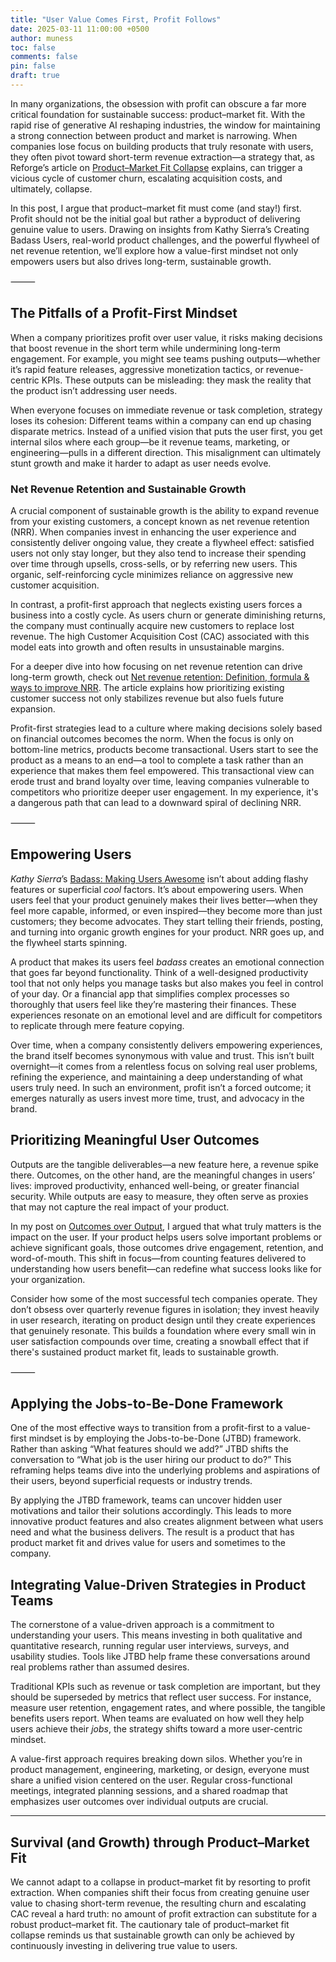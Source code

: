 ```yaml
---
title: "User Value Comes First, Profit Follows"
date: 2025-03-11 11:00:00 +0500
author: muness
toc: false
comments: false
pin: false
draft: true
---
```


In many organizations, the obsession with profit can obscure a far more critical foundation for sustainable success: product–market fit. With the rapid rise of generative AI reshaping industries, the window for maintaining a strong connection between product and market is narrowing. When companies lose focus on building products that truly resonate with users, they often pivot toward short-term revenue extraction—a strategy that, as Reforge’s article on [Product–Market Fit Collapse](https://www.reforge.com/blog/product-market-fit-collapse) explains, can trigger a vicious cycle of customer churn, escalating acquisition costs, and ultimately, collapse.

In this post, I argue that product–market fit must come (and stay!) first. Profit should not be the initial goal but rather a byproduct of delivering genuine value to users. Drawing on insights from Kathy Sierra’s Creating Badass Users, real-world product challenges, and the powerful flywheel of net revenue retention, we’ll explore how a value-first mindset not only empowers users but also drives long-term, sustainable growth.

⸻

## The Pitfalls of a Profit-First Mindset

When a company prioritizes profit over user value, it risks making decisions that boost revenue in the short term while undermining long-term engagement. For example, you might see teams pushing outputs—whether it’s rapid feature releases, aggressive monetization tactics, or revenue-centric KPIs. These outputs can be misleading: they mask the reality that the product isn’t addressing user needs.

When everyone focuses on immediate revenue or task completion, strategy loses its cohesion: Different teams within a company can end up chasing disparate metrics.  Instead of a unified vision that puts the user first, you get internal silos where each group—be it revenue teams, marketing, or engineering—pulls in a different direction. This misalignment can ultimately stunt growth and make it harder to adapt as user needs evolve.

### Net Revenue Retention and Sustainable Growth

A crucial component of sustainable growth is the ability to expand revenue from your existing customers, a concept known as net revenue retention (NRR). When companies invest in enhancing the user experience and consistently deliver ongoing value, they create a flywheel effect: satisfied users not only stay longer, but they also tend to increase their spending over time through upsells, cross-sells, or by referring new users. This organic, self-reinforcing cycle minimizes reliance on aggressive new customer acquisition.

In contrast, a profit-first approach that neglects existing users forces a business into a costly cycle. As users churn or generate diminishing returns, the company must continually acquire new customers to replace lost revenue. The high Customer Acquisition Cost (CAC) associated with this model eats into growth and often results in unsustainable margins.

For a deeper dive into how focusing on net revenue retention can drive long-term growth, check out [Net revenue retention: Definition, formula & ways to improve NRR](https://www.paddle.com/blog/net-revenue-retention-the-new-benchmark-metric-for-saas). The article explains how prioritizing existing customer success not only stabilizes revenue but also fuels future expansion.

Profit-first strategies lead to a culture where making decisions solely based on financial outcomes becomes the norm. When the focus is only on bottom-line metrics, products become transactional. Users start to see the product as a means to an end—a tool to complete a task rather than an experience that makes them feel empowered. This transactional view can erode trust and brand loyalty over time, leaving companies vulnerable to competitors who prioritize deeper user engagement. In my experience, it's a dangerous path that can lead to a downward spiral of declining NRR.

⸻

## Empowering Users

*Kathy Sierra*’s [Badass: Making Users Awesome](https://www.amazon.com/Badass-Making-Awesome-Kathy-Sierra/dp/1491919019?tag=googhydr-20&source=dsa&hvcampaign=books&gclid=CjwKCAjwvr--BhB5EiwAd5YbXkPeUh1FIee-wM5p1BY8qzU28x5DzKln70_aWr3JovLy9Ua7rpT84hoCupIQAvD_BwE) isn’t about adding flashy features or superficial *cool* factors. It’s about empowering users. When users feel that your product genuinely makes their lives better—when they feel more capable, informed, or even inspired—they become more than just customers; they become advocates. They start telling their friends, posting, and turning into organic growth engines for your product. NRR goes up, and the flywheel starts spinning.

A product that makes its users feel *badass* creates an emotional connection that goes far beyond functionality. Think of a well-designed productivity tool that not only helps you manage tasks but also makes you feel in control of your day. Or a financial app that simplifies complex processes so thoroughly that users feel like they’re mastering their finances. These experiences resonate on an emotional level and are difficult for competitors to replicate through mere feature copying.

Over time, when a company consistently delivers empowering experiences, the brand itself becomes synonymous with value and trust. This isn’t built overnight—it comes from a relentless focus on solving real user problems, refining the experience, and maintaining a deep understanding of what users truly need. In such an environment, profit isn’t a forced outcome; it emerges naturally as users invest more time, trust, and advocacy in the brand.

## Prioritizing Meaningful User Outcomes

Outputs are the tangible deliverables—a new feature here, a revenue spike there. Outcomes, on the other hand, are the meaningful changes in users’ lives: improved productivity, enhanced well-being, or greater financial security. While outputs are easy to measure, they often serve as proxies that may not capture the real impact of your product.

In my post on [Outcomes over Output](https://muness.com/posts/outcomes-over-output-book-summary/), I argued that what truly matters is the impact on the user. If your product helps users solve important problems or achieve significant goals, those outcomes drive engagement, retention, and word-of-mouth. This shift in focus—from counting features delivered to understanding how users benefit—can redefine what success looks like for your organization.

Consider how some of the most successful tech companies operate. They don’t obsess over quarterly revenue figures in isolation; they invest heavily in user research, iterating on product design until they create experiences that genuinely resonate. This builds a foundation where every small win in user satisfaction compounds over time, creating a snowball effect that if there's sustained product market fit, leads to sustainable growth.

⸻

## Applying the Jobs-to-Be-Done Framework

One of the most effective ways to transition from a profit-first to a value-first mindset is by employing the Jobs-to-be-Done (JTBD) framework. Rather than asking “What features should we add?” JTBD shifts the conversation to “What job is the user hiring our product to do?” This reframing helps teams dive into the underlying problems and aspirations of their users, beyond superficial requests or industry trends.

By applying the JTBD framework, teams can uncover hidden user motivations and tailor their solutions accordingly. This leads to more innovative product features and also creates alignment between what users need and what the business delivers. The result is a product that has product market fit and drives value for users and sometimes to the company.

## Integrating Value-Driven Strategies in Product Teams

The cornerstone of a value-driven approach is a commitment to understanding your users. This means investing in both qualitative and quantitative research, running regular user interviews, surveys, and usability studies. Tools like JTBD help frame these conversations around real problems rather than assumed desires.

Traditional KPIs such as revenue or task completion are important, but they should be superseded by metrics that reflect user success. For instance, measure user retention, engagement rates, and where possible, the tangible benefits users report. When teams are evaluated on how well they help users achieve their *jobs*, the strategy shifts toward a more user-centric mindset.

A value-first approach requires breaking down silos. Whether you’re in product management, engineering, marketing, or design, everyone must share a unified vision centered on the user. Regular cross-functional meetings, integrated planning sessions, and a shared roadmap that emphasizes user outcomes over individual outputs are crucial.

---

## Survival (and Growth) through Product–Market Fit

We cannot adapt to a collapse in product–market fit by resorting to profit extraction. When companies shift their focus from creating genuine user value to chasing short-term revenue, the resulting churn and escalating CAC reveal a hard truth: no amount of profit extraction can substitute for a robust product–market fit. The cautionary tale of product–market fit collapse reminds us that sustainable growth can only be achieved by continuously investing in delivering true value to users.
